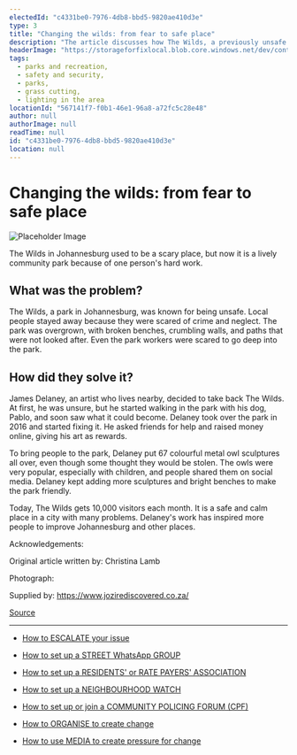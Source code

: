 ```yaml
---
electedId: "c4331be0-7976-4db8-bbd5-9820ae410d3e"
type: 3
title: "Changing the wilds: from fear to safe place"
description: "The article discusses how The Wilds, a previously unsafe park in Johannesburg, was transformed into a vibrant community space through the efforts of local artist James Delaney. By introducing colorful sculptures and engaging the community, Delaney successfully revitalized the park, attracting 10,000 visitors each month and inspiring further improvements in the area."
headerImage: "https://storageforfixlocal.blob.core.windows.net/dev/content/c4331be0-7976-4db8-bbd5-9820ae410d3e/images/c4331be0-7976-4db8-bbd5-9820ae410d3e.webp"
tags:
  - parks and recreation,
  - safety and security,
  - parks,
  - grass cutting,
  - lighting in the area
locationId: "567141f7-f0b1-46e1-96a8-a72fc5c28e48"
author: null
authorImage: null
readTime: null
id: "c4331be0-7976-4db8-bbd5-9820ae410d3e"
location: null
---
```


# Changing the wilds: from fear to safe place

![Placeholder Image](https://storageforfixlocal.blob.core.windows.net/dev/content/c4331be0-7976-4db8-bbd5-9820ae410d3e/images/c4331be0-7976-4db8-bbd5-9820ae410d3e.webp)

  
The Wilds in Johannesburg used to be a scary place, but now it is a lively community park because of one person's hard work.

  
## What was the problem?  
The Wilds, a park in Johannesburg, was known for being unsafe. Local people stayed away because they were scared of crime and neglect. The park was overgrown, with broken benches, crumbling walls, and paths that were not looked after. Even the park workers were scared to go deep into the park.

  
## How did they solve it?  
James Delaney, an artist who lives nearby, decided to take back The Wilds. At first, he was unsure, but he started walking in the park with his dog, Pablo, and soon saw what it could become. Delaney took over the park in 2016 and started fixing it. He asked friends for help and raised money online, giving his art as rewards.

To bring people to the park, Delaney put 67 colourful metal owl sculptures all over, even though some thought they would be stolen. The owls were very popular, especially with children, and people shared them on social media. Delaney kept adding more sculptures and bright benches to make the park friendly.

Today, The Wilds gets 10,000 visitors each month. It is a safe and calm place in a city with many problems. Delaney's work has inspired more people to improve Johannesburg and other places.

Acknowledgements:


Original article written by: Christina Lamb

Photograph: 

Supplied by: https://www.jozirediscovered.co.za/


[Source](https://www.thetimes.com/world/africa/article/south-africans-were-scared-of-this-park-then-one-man-made-it-a-haven-c2fbjhtr2)
        
        
    
---

- [How to ESCALATE your issue](/content/5c82dc08-0baf-410a-8de9-f7959a4beb3d/)

- [How to set up a STREET WhatsApp GROUP](/content/d6dea590-a527-494e-a551-c338f3bac46b/)
- [How to set up a RESIDENTS' or RATE PAYERS' ASSOCIATION](/content/70f67bab-f596-433f-9f13-f6545cff700e/)
- [How to set up a NEIGHBOURHOOD WATCH](/content/475ff4fc-c8c6-4c0c-a454-6f6dc42c6ce8/)
- [How to set up or join a COMMUNITY POLICING FORUM (CPF)](/content/475ff4fc-c8c6-4c0c-a454-6f6dc42c6ce8/)
- [How to ORGANISE to create change](/content/2797a122-a084-4237-8d99-8e1c4aea4f6e/)
- [How to use MEDIA to create pressure for change](/content/c13796b6-860b-4830-ba7f-c0113cf9daae/)